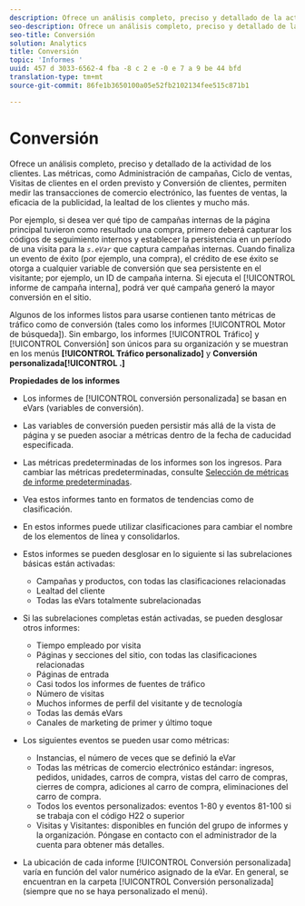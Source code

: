 ```yaml
---
description: Ofrece un análisis completo, preciso y detallado de la actividad de los clientes. Las métricas, como Administración de campañas, Ciclo de ventas, Visitas de clientes en el orden previsto y Conversión de clientes, permiten medir las transacciones de comercio electrónico, las fuentes de ventas, la eficacia de la publicidad, la lealtad de los clientes y mucho más.
seo-description: Ofrece un análisis completo, preciso y detallado de la actividad de los clientes. Las métricas, como Administración de campañas, Ciclo de ventas, Visitas de clientes en el orden previsto y Conversión de clientes, permiten medir las transacciones de comercio electrónico, las fuentes de ventas, la eficacia de la publicidad, la lealtad de los clientes y mucho más.
seo-title: Conversión
solution: Analytics
title: Conversión
topic: 'Informes '
uuid: 457 d 3033-6562-4 fba -8 c 2 e -0 e 7 a 9 be 44 bfd
translation-type: tm+mt
source-git-commit: 86fe1b3650100a05e52fb2102134fee515c871b1

---
```



# Conversión

Ofrece un análisis completo, preciso y detallado de la actividad de los clientes. Las métricas, como Administración de campañas, Ciclo de ventas, Visitas de clientes en el orden previsto y Conversión de clientes, permiten medir las transacciones de comercio electrónico, las fuentes de ventas, la eficacia de la publicidad, la lealtad de los clientes y mucho más.

Por ejemplo, si desea ver qué tipo de campañas internas de la página principal tuvieron como resultado una compra, primero deberá capturar los códigos de seguimiento internos y establecer la persistencia en un período de una visita para la *`s.eVar`* que captura campañas internas. Cuando finaliza un evento de éxito (por ejemplo, una compra), el crédito de ese éxito se otorga a cualquier variable de conversión que sea persistente en el visitante; por ejemplo, un ID de campaña interna. Si ejecuta el [!UICONTROL informe de campaña interna], podrá ver qué campaña generó la mayor conversión en el sitio.

Algunos de los informes listos para usarse contienen tanto métricas de tráfico como de conversión (tales como los informes [!UICONTROL Motor de búsqueda]). Sin embargo, los informes [!UICONTROL Tráfico] y [!UICONTROL Conversión] son únicos para su organización y se muestran en los menús **[!UICONTROL Tráfico personalizado]** y **Conversión personalizada[!UICONTROL .]**

**Propiedades de los informes**

* Los informes de [!UICONTROL conversión personalizada] se basan en eVars (variables de conversión).
* Las variables de conversión pueden persistir más allá de la vista de página y se pueden asociar a métricas dentro de la fecha de caducidad especificada.
* Las métricas predeterminadas de los informes son los ingresos. Para cambiar las métricas predeterminadas, consulte [Selección de métricas de informe predeterminadas](https://marketing.adobe.com/resources/help/en_US/sc/user/index.html?f=t_metrics_set_default).
* Vea estos informes tanto en formatos de tendencias como de clasificación.
* En estos informes puede utilizar clasificaciones para cambiar el nombre de los elementos de línea y consolidarlos.
* Estos informes se pueden desglosar en lo siguiente si las subrelaciones básicas están activadas:

   * Campañas y productos, con todas las clasificaciones relacionadas
   * Lealtad del cliente
   * Todas las eVars totalmente subrelacionadas

* Si las subrelaciones completas están activadas, se pueden desglosar otros informes:

   * Tiempo empleado por visita
   * Páginas y secciones del sitio, con todas las clasificaciones relacionadas
   * Páginas de entrada
   * Casi todos los informes de fuentes de tráfico
   * Número de visitas
   * Muchos informes de perfil del visitante y de tecnología
   * Todas las demás eVars
   * Canales de marketing de primer y último toque

* Los siguientes eventos se pueden usar como métricas:

   * Instancias, el número de veces que se definió la eVar
   * Todas las métricas de comercio electrónico estándar: ingresos, pedidos, unidades, carros de compra, vistas del carro de compras, cierres de compra, adiciones al carro de compra, eliminaciones del carro de compra.
   * Todos los eventos personalizados: eventos 1-80 y eventos 81-100 si se trabaja con el código H22 o superior
   * Visitas y Visitantes: disponibles en función del grupo de informes y la organización. Póngase en contacto con el administrador de la cuenta para obtener más detalles.

* La ubicación de cada informe [!UICONTROL Conversión personalizada] varía en función del valor numérico asignado de la eVar. En general, se encuentran en la carpeta [!UICONTROL Conversión personalizada] (siempre que no se haya personalizado el menú).

